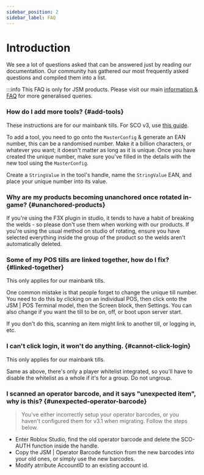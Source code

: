 ```yaml
---
sidebar_position: 2
sidebar_label: FAQ
---
```


# Introduction
We see a lot of questions asked that can be answered just by reading our documentation. Our community has gathered our most frequently asked questions and compiled them into a list.

:::info
This FAQ is only for JSM products. Please visit our main [information & FAQ](https://support.whitehill.club/docs) for more generalised queries.

### How do I add more tools? {#add-tools}
These instructions are for our mainbank tills. For SCO v3, use [this guide](./sco-v3/installation#7).

To add a tool, you need to go onto the `MasterConfig` & generate an EAN number, this can be a randomised number. Make it a billion characters, or whatever you want; it doesn't matter as long as it is unique. Once you have created the unique number, make sure you've filled in the details with the new tool using the `MasterConfig`.

Create a `StringValue` in the tool's handle, name the `StringValue` EAN, and place your unique number into its value.

### Why are my products becoming unanchored once rotated in-game? {#unanchored-products}
If you're using the F3X plugin in studio, it tends to have a habit of breaking the welds - so please don't use them when working with our products. If you're using the usual method on studio of rotating, ensure you have selected everything inside the group of the product so the welds aren't automatically deleted.

### Some of my POS tills are linked together, how do I fix? {#linked-together}
This only applies for our mainbank tills.

One common mistake is that people forget to change the unique till number. You need to do this by clicking on an individual POS, then click onto the JSM | POS Terminal model, then the Screen block, then Settings. You can also change if you want the till to be on, off, or boot upon server start.

If you don't do this, scanning an item might link to another till, or logging in, etc.

### I can't click login, it won't do anything. {#cannot-click-login}
This only applies for our mainbank tills.

Same as above, there's only a player whitelist integrated, so you'll have to disable the whitelist as a whole if it's for a group. Do not ungroup.

### I scanned an operator barcode, and it says "unexpected item", why is this? {#unexpected-operator-barcode}
> You've either incorrectly setup your operator barcodes, or you haven't configured them for v3.1 when migrating. Follow the steps below.

* Enter Roblox Studio, find the old operator barcode and delete the SCO-AUTH function inside the handle.
* Copy the JSM | Operator Barcode function from the new barcodes into your old ones, or simply use the new barcodes.
* Modify atrribute AccountID to an existing account id.
